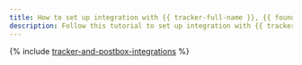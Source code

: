 ```yaml
---
title: How to set up integration with {{ tracker-full-name }}, {{ foundation-models-full-name }}, and {{ postbox-full-name }}
description: Follow this tutorial to set up integration with {{ tracker-full-name }}, {{ foundation-models-full-name }}, and {{ postbox-full-name }} in {{ sw-full-name }}.
---
```


{% include [tracker-and-postbox-integrations](../../_tutorials/serverless/tracker-yandexgpt-postbox-integrations.md) %}